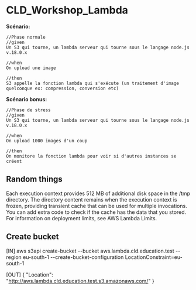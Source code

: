 # CLD_Workshop_Lambda

**Scénario:**

```
//Phase normale
//given
Un S3 qui tourne, un lambda serveur qui tourne sous le langage node.js v.18.0.x

//when
On upload une image 

//then
S3 appelle la fonction lambda qui s'exécute (un traitement d'image quelconque ex: compression, conversion etc)
```

**Scénario bonus:**

```
//Phase de stress
//given
Un S3 qui tourne, un lambda serveur qui tourne sous le langage node.js v.18.0.x

//when
On upload 1000 images d'un coup 

//then
On monitore la fonction lambda pour voir si d'autres instances se créent
```

## Random things

Each execution context provides 512 MB of additional disk space in the /tmp directory. The directory content remains when the execution context is frozen, providing transient cache that can be used for multiple invocations. You can add extra code to check if the cache has the data that you stored. For information on deployment limits, see AWS Lambda Limits.

## Create bucket

[IN]
aws s3api create-bucket --bucket aws.lambda.cld.education.test --region eu-south-1  --create-bucket-configuration LocationConstraint=eu-south-1

[OUT]
{
    "Location": "http://aws.lambda.cld.education.test.s3.amazonaws.com/"
}
